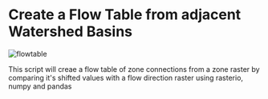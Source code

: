 # Create a Flow Table from adjacent Watershed Basins

![flowtable](https://cloud.githubusercontent.com/assets/7052993/23041753/d67abf22-f44a-11e6-965d-cc83a8314089.PNG)

This script will creae a flow table of zone connections from a zone raster by comparing it's shifted values with a flow direction raster using rasterio, numpy and pandas
